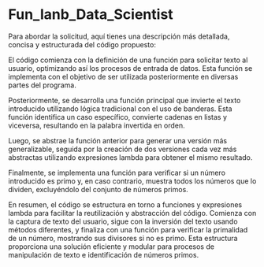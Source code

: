 # Fun_lanb_Data_Scientist

Para abordar la solicitud, aquí tienes una descripción más detallada, concisa y estructurada del código propuesto:

El código comienza con la definición de una función para solicitar texto al usuario, optimizando así los procesos de entrada de datos. Esta función se implementa con el objetivo de ser utilizada posteriormente en diversas partes del programa.

Posteriormente, se desarrolla una función principal que invierte el texto introducido utilizando lógica tradicional con el uso de banderas. Esta función identifica un caso específico, convierte cadenas en listas y viceversa, resultando en la palabra invertida en orden.

Luego, se abstrae la función anterior para generar una versión más generalizable, seguida por la creación de dos versiones cada vez más abstractas utilizando expresiones lambda para obtener el mismo resultado.

Finalmente, se implementa una función para verificar si un número introducido es primo y, en caso contrario, muestra todos los números que lo dividen, excluyéndolo del conjunto de números primos.

En resumen, el código se estructura en torno a funciones y expresiones lambda para facilitar la reutilización y abstracción del código. Comienza con la captura de texto del usuario, sigue con la inversión del texto usando métodos diferentes, y finaliza con una función para verificar la primalidad de un número, mostrando sus divisores si no es primo. Esta estructura proporciona una solución eficiente y modular para procesos de manipulación de texto e identificación de números primos.
